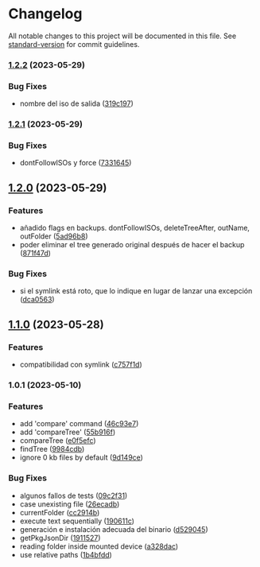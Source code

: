 # Changelog

All notable changes to this project will be documented in this file. See [standard-version](https://github.com/conventional-changelog/standard-version) for commit guidelines.

### [1.2.2](https://github.com/ByDSA/backups/compare/v1.2.1...v1.2.2) (2023-05-29)


### Bug Fixes

* nombre del iso de salida ([319c197](https://github.com/ByDSA/backups/commit/319c1975668a37abfe4f0dd0b71cf1ca8d2ac200))

### [1.2.1](https://github.com/ByDSA/backups/compare/v1.2.0...v1.2.1) (2023-05-29)


### Bug Fixes

* dontFollowISOs y force ([7331645](https://github.com/ByDSA/backups/commit/733164580f7115f0989cd431fb434045323b6653))

## [1.2.0](https://github.com/ByDSA/backups/compare/v1.1.0...v1.2.0) (2023-05-29)


### Features

* añadido flags en backups. dontFollowISOs, deleteTreeAfter, outName, outFolder ([5ad96b8](https://github.com/ByDSA/backups/commit/5ad96b8c2ed04d4714a22e7ee901ff8c56528db5))
* poder eliminar el tree generado original después de hacer el backup ([871f47d](https://github.com/ByDSA/backups/commit/871f47dbd484e0fe93d15fdce83f0786565f7862))


### Bug Fixes

* si el symlink está roto, que lo indique en lugar de lanzar una excepción ([dca0563](https://github.com/ByDSA/backups/commit/dca0563556d5cb104e781f562fbbb632be48315c))

## [1.1.0](https://github.com/ByDSA/backups/compare/v1.0.1...v1.1.0) (2023-05-28)


### Features

* compatibilidad con symlink ([c757f1d](https://github.com/ByDSA/backups/commit/c757f1d4965cc482bda494ff05bd7b0be63c1434))

### 1.0.1 (2023-05-10)


### Features

* add 'compare' command ([46c93e7](https://github.com/ByDSA/backups/commit/46c93e7421c9c48b15ec040aa5488353ec9daa3f))
* add 'compareTree' ([55b916f](https://github.com/ByDSA/backups/commit/55b916f73d6653f91c4ffa63d23234034bc55074))
* compareTree ([e0f5efc](https://github.com/ByDSA/backups/commit/e0f5efc263f8f026aeeb684c95efda51e56214be))
* findTree ([9984cdb](https://github.com/ByDSA/backups/commit/9984cdb72d83548f6fe8999d6a5f8292f4adef53))
* ignore 0 kb files by default ([9d149ce](https://github.com/ByDSA/backups/commit/9d149ce3c2e69ebff7f00df128f1995be30a757b))


### Bug Fixes

* algunos fallos de  tests ([09c2f31](https://github.com/ByDSA/backups/commit/09c2f314f9aaa34fb3c3307271101c7f93a59340))
* case unexisting file ([26ecadb](https://github.com/ByDSA/backups/commit/26ecadb63a9f2958239a337281f6e462a0861a45))
* currentFolder ([cc2914b](https://github.com/ByDSA/backups/commit/cc2914b3d9decb2f8b69334dbe6e6ebc2cd1d019))
* execute text sequentially ([190611c](https://github.com/ByDSA/backups/commit/190611cb3f250757f9bfce312775e9f3c293bbfd))
* generación e instalación adecuada del binario ([d529045](https://github.com/ByDSA/backups/commit/d52904535c03dd2d7b35d809d201a9ce5e2a92d6))
* getPkgJsonDir ([1911527](https://github.com/ByDSA/backups/commit/191152708f90d7df59c3de2bdcd8a488c7005fab))
* reading folder inside mounted device ([a328dac](https://github.com/ByDSA/backups/commit/a328dac7d016c25fd2724221f1762d216c592c52))
* use relative paths ([1b4bfdd](https://github.com/ByDSA/backups/commit/1b4bfddf5e2bb4005f739a7971e84cca8d508cc9))
